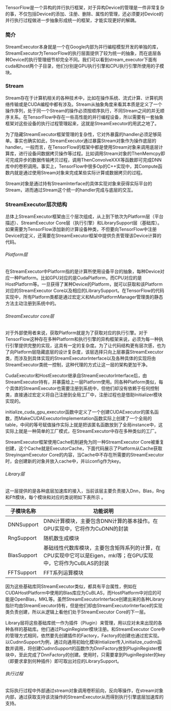 TensorFlow是一个异构的并行执行框架，对于异构Device的管理是一件非常复杂的事，不仅包括Device的添加、注册、删除、属性的管理，还必须要对Device的并行执行过程做进一步抽象形成统一的框架，才能实现更好的解耦。

### 简介

StreamExecutor本身就是一个在Google内部为并行编程模型开发的单独的库，StreamExecutor为TensorFlow的执行层面提供了较为统一的抽象，而在底层各种Device的执行管理细节却完全不同。我们可以看到stream_executor下面有cuda和host两个子目录，他们分别是GPU执行引擎和CPU执行引擎所使用的子模块。

### Stream

Stream存在于计算机相关的各种技术中，比如在操作系统、流式计算、计算机网络传输或是CUDA编程中都有涉及。Stream从抽象角度来看其本质是定义了一个操作序列，处于同一个Stream的操作必须按顺序执行，不同Stream之间的并无顺序关系。在TensorFlow中存在一些高性能的并行编程设备，所以需要有一套抽象框架对这些设备的执行过程管理起来，这就是StreamExecutor的用武之地了。

为了隐藏StreamExecutor框架管理的复杂性，它对外暴露的handler必须足够简单。事实也确实如此，StreamExecutor通过暴露Stream对象作为操作底层的handler。一般而言，在TensorFlow的框架中都是使用Stream对象来调用底层计算库，进行设备间数据拷贝操作等过程。比如调用Stream对象的ThenMemcpy即可完成异步的数据传输拷贝过程，调用ThenConvolveXXX等函数即可完成DNN库中的卷积调用。事实上，TensorFlow中很多Op的C++实现中，其Compute函数内就是通过使用Stream对象来完成某些实际计算或数据拷贝的过程。

Stream对象是通过持有StreamInterface的具体实现对象来获得实际平台的Stream，进而通过Stream这个统一的handler完成与底层的交互。

### StreamExecutor层次结构

总体上StreamExecutor框架由三个层次组成，从上到下依次为Platform层（平台描述）、StreamExecutor 
Core层（执行引擎）和LibrarySupport层（基础库）。如果需要为TensorFlow添加新的计算设备种类，不但要向TensorFlow中注册Device的定义，还需要在StreamExecutor框架中提供负责管理该Device计算的代码。

###### Platform层

在StreamExecutor中Platform指的是计算所使用设备平台的抽象，每种Device对应一种Platform。比如GPU对应的是CudaPlatform，而CPU对应的是HostPlatform等。一旦获得了某种Device的Platform，就可以获取和该Platform对应的StreamExecutor Core以及相应的LibrarySupport。在TensorFlow的代码实现中，所有Platform类都是通过宏定义和MultiPlatformManager管理类的静态方法主动注册到系统中的。

###### StreamExecutor core层

对于外部使用者来说，获取Platform就是为了获取对应的执行引擎。对于TensorFlow这种存在多种Platform和执行引擎的异构框架来说，必须为每一种执行引擎提供完整的实现，这具有一定的复杂度。为了让代码结构更有层次感，也为了向Platform层隐藏底层的设计复杂度，该层选择只向上层暴露StreamExecutor类，而涉及到具体实现的StreamExecutorInterface以及各种具体的实现将由StreamExecutor类统一控制，这种代理的方式让这一层的架构更加干净。

CudaExecutor和HostExecutor继承自StreamExecutorInterface后，由StreamExecutor持有，并暴露给上一层Platform使用。同各种Platform类似，每个具体的StreamExecutor也需要注册到系统中，但他们却没有依赖于任何控制类，直接通过宏定义将自己注册到全局工厂中，注册过程也是借助Initializer模块实现的。

initialize_cuda_gpu_executor函数中定义了一个创建CUDAExecutor的匿名函数，而MakeCUDAExecutorImplementation函数实际上创建了一个全局的table，中间的等号赋值操作实际上就是把该匿名函数放到了全局instance中，这实际上就是一种简单的工厂模式，在StreamExecutor中存在多种类似的工厂。

StreamExecutor框架使用Cache机制避免为同一种StreamExecutor Core被重复创建，这个Cache就是ExecutorCache，下面代码展示了Platform从Cache获取StreyinqamExecutor Core的内容，当Cache中不存在所需要的StreamExecutor时，会创建新的对象并放入cache中，并以config作为key。

###### Library层

这一层提供的是各种底层加速库的接入，当前该层主要负责接入Dnn，Blas，Rng和Fft模块，每个模块和对应的类说明如下表所示 。

| 子模块名称  | 功能说明                                                     |
| ----------- | ------------------------------------------------------------ |
| DNNSupport  | DNN计算模块，主要包含DNN计算的基本操作。在GPU实现中，它将作为CuDNN的封装 |
| RngSupport  | 随机数生成模块                                               |
| BlasSupport | 基础线性代数库模块，主要包含矩阵系列的计算，在CPU实现中它可以是Eigen，mkl等；在GPU实现中，它将作为CuBLAS的封装 |
| FFTSupport  | FFT系列运算模块                                              |

因为这些基础库同StreamExecutor类似，都具有平台属性，例如在CUDAHostPlatform中使用的Blas库应为CuBLAS，而HostPlatform中对应的可能是OpenBlas，MKL等。虽然StreamExecutorInterface创建出来的各种Library指针均由StreamExecutor持有，但是他们却由StreamExecutorInterface的实现类负责创建，所以从逻辑上看他们处于StreamExecutor Core的下一层。

Library层将这些基础库统一作为插件（Plugin）来管理，用以应对未来出现的各种各样的基础库。他们通过PluginRegister模块注册。和StreamExecutor Core中的管理方式相同，依然要先创建插件的Factory，Factory的创建也通过宏实现。以CudnnSupport为例，通过向通用初始化模块Intializer传入initialize_cudnn函数并调用，将创建CudnnSupport的函数作为DnnFactory放到PluginRegister模块中，至此完成了DnnFactory的创建。使用时，只需要拿到PluginRegister的key（即要求拿到何种插件）即可取出对应的LibrarySupport。

###### 执行过程

实际执行过程中外部通过stream对象调用卷积前向，反向等操作，在stream对象内部，通过获取支持该流操作的StreamExecutor从而得到执行引擎底层加速库的支持。

